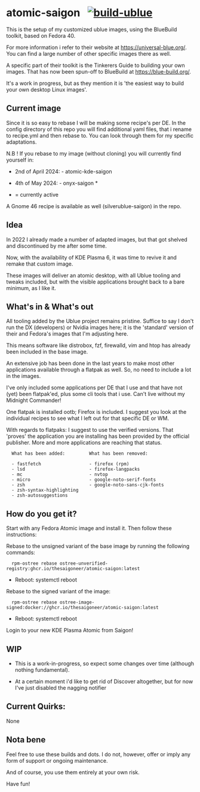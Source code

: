 # atomic-saigon &nbsp; [![build-ublue](https://github.com/blue-build/template/actions/workflows/build.yml/badge.svg)](https://github.com/blue-build/template/actions/workflows/build.yml)

This is the setup of my customized ublue images, using the BlueBuild toolkit, based on Fedora 40.

For more information i refer to their website at https://universal-blue.org/. You can find a large number of other specific images there as well.

A specific part of their toolkit is the Tinkerers Guide to building your own images. That has now been spun-off to BlueBuild at https://blue-build.org/. 

It's a work in progress, but as they mention it is 'the easiest way to build your own desktop Linux images'.

## Current image

Since it is so easy to rebase I will be making some recipe's per DE. In the config directory of this repo you will find additional yaml files, that i rename to recipe.yml and then rebase to. You can look through them for my specific adaptations.

N.B ! If you rebase to my image (without cloning) you will currently find yourself in:

- 2nd of April 2024:        - atomic-kde-saigon

- 4th of May 2024:          - onyx-saigon *
                                 
*  = currently active

A Gnome 46 recipe is available as well (silverublue-saigon) in the repo.

## Idea

In 2022 I already made a number of adapted images, but that got shelved and discontinued by me after some time.

Now, with the availability of KDE Plasma 6, it was time to revive it and remake that custom image. 

These images will deliver an atomic desktop, with all Ublue tooling and tweaks included, but with the visible applications brought back to a bare minimum, as I like it.


## What's in & What's out

All tooling added by the Ublue project remains pristine. Suffice to say I don't run the DX (developers) or Nvidia images here; it is the 'standard' version of their and Fedora's images that I'm adjusting here.

This means software like distrobox, fzf, firewalld, vim and htop has already been included in the base image.

An extensive job has been done in the last years to make most other applications available through a flatpak as well. So, no need to include a lot in the images. 

I've only included some applications per DE that I use and that have not (yet) been flatpak'ed, plus some cli tools that i use. Can't live without my Midnight Commander!

One flatpak is installed ootb; Firefox is included. I suggest you look at the individual recipes to see what I left out for that specific DE or WM.

With regards to flatpaks: I suggest to use the verified versions. That 'proves' the application you are installing has been provided by the official publisher. More and more applications are reaching that status.


      What has been added:         What has been removed:          
      
      - fastfetch                  - firefox (rpm)                 
      - lsd                        - firefox-langpacks            
      - mc                         - nvtop              
      - micro                      - google-noto-serif-fonts                           
      - zsh                        - google-noto-sans-cjk-fonts      
      - zsh-syntax-highlighting                      
      - zsh-autosuggestions                          
                                                       
 
## How do you get it?

Start with any Fedora Atomic image and install it. Then follow these instructions:

Rebase to the unsigned variant of the base image by running the following commands:

      rpm-ostree rebase ostree-unverified-registry:ghcr.io/thesaigoneer/atomic-saigon:latest

* Reboot: systemctl reboot

Rebase to the signed variant of the image: 

      rpm-ostree rebase ostree-image-signed:docker://ghcr.io/thesaigoneer/atomic-saigon:latest

* Reboot: systemctl reboot

Login to your new KDE Plasma Atomic from Saigon!

## WIP

* This is a work-in-progress, so expect some changes over time (although nothing fundamental). 
      
* At a certain moment i'd like to get rid of Discover altogether, but for now I've just disabled the nagging notifier

                         
## Current Quirks:

None

## Nota bene

Feel free to use these builds and dots. I do not, however, offer or imply any form of support or ongoing maintenance. 

And of course, you use them entirely at your own risk. 

Have fun!
